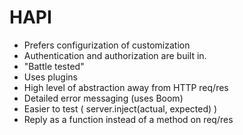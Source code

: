# HAPI

- Prefers configurization of customization
- Authentication and authorization are built in.
- "Battle tested"
- Uses plugins
- High level of abstraction away from HTTP req/res
- Detailed error messaging (uses Boom)
- Easier to test ( server.inject(actual, expected) )
- Reply as a function instead of a method on req/res
